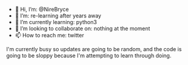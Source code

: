 - 👋 Hi, I’m: @NireBryce
- 👀 I’m: re-learning after years away
- 🌱 I’m currently learning: python3
- 💞️ I’m looking to collaborate on: nothing at the moment
- 📫 How to reach me: twitter

I'm currently busy so updates are going to be random, and the code is going to be sloppy because I'm attempting to learn through doing.

<!---
NireBryce/NireBryce is a ✨ special ✨ repository because its `README.md` (this file) appears on your GitHub profile.
You can click the Preview link to take a look at your changes.
--->
